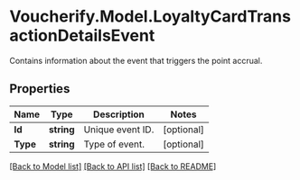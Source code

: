 # Voucherify.Model.LoyaltyCardTransactionDetailsEvent
Contains information about the event that triggers the point accrual.

## Properties

Name | Type | Description | Notes
------------ | ------------- | ------------- | -------------
**Id** | **string** | Unique event ID. | [optional] 
**Type** | **string** | Type of event. | [optional] 

[[Back to Model list]](../../README.md#documentation-for-models) [[Back to API list]](../../README.md#documentation-for-api-endpoints) [[Back to README]](../../README.md)

